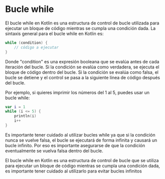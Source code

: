# Bucle while

El bucle while en Kotlin es una estructura de control de bucle utilizada para ejecutar un bloque de código mientras se cumpla una condición dada. La sintaxis general para el bucle while en Kotlin es:

```kotlin
while (condition) {
    // código a ejecutar
}
```

Donde "condition" es una expresión booleana que se evalúa antes de cada iteración del bucle. Si la condición se evalúa como verdadera, se ejecuta el bloque de código dentro del bucle. Si la condición se evalúa como falsa, el bucle se detiene y el control se pasa a la siguiente línea de código después del bucle.

Por ejemplo, si quieres imprimir los números del 1 al 5, puedes usar un bucle while:

```kotlin
var i = 1
while (i <= 5) {
    println(i)
    i++
}
```

Es importante tener cuidado al utilizar bucles while ya que si la condición nunca se vuelve falsa, el bucle se ejecutará de forma infinita y causará un bucle infinito. Por eso es importante asegurarse de que la condición eventualmente se vuelva falsa dentro del bucle.

El bucle while en Kotlin es una estructura de control de bucle que se utiliza para ejecutar un bloque de código mientras se cumpla una condición dada, es importante tener cuidado al utilizarlo para evitar bucles infinitos
